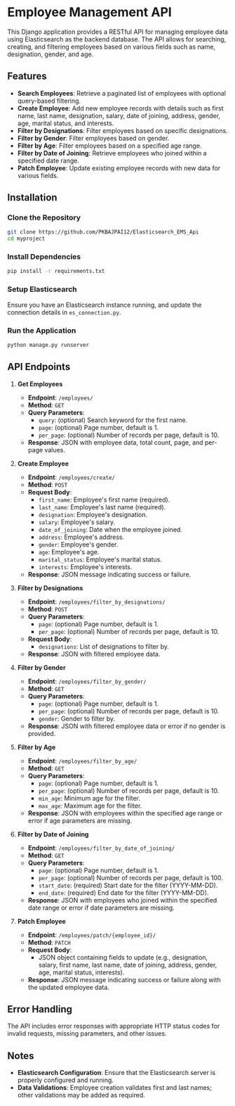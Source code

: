 
# Employee Management API

This Django application provides a RESTful API for managing employee data using Elasticsearch as the backend database. The API allows for searching, creating, and filtering employees based on various fields such as name, designation, gender, and age.

## Features
- **Search Employees**: Retrieve a paginated list of employees with optional query-based filtering.
- **Create Employee**: Add new employee records with details such as first name, last name, designation, salary, date of joining, address, gender, age, marital status, and interests.
- **Filter by Designations**: Filter employees based on specific designations.
- **Filter by Gender**: Filter employees based on gender.
- **Filter by Age**: Filter employees based on a specified age range.
- **Filter by Date of Joining**: Retrieve employees who joined within a specified date range.
- **Patch Employee**: Update existing employee records with new data for various fields.

## Installation
### Clone the Repository
```bash
git clone https://github.com/PKBAJPAI12/Elasticsearch_EMS_Api
cd myproject
```

### Install Dependencies
```bash
pip install -r requirements.txt
```

### Setup Elasticsearch
Ensure you have an Elasticsearch instance running, and update the connection details in `es_connection.py`.

### Run the Application
```bash
python manage.py runserver
```

## API Endpoints
1. **Get Employees**
   - **Endpoint**: `/employees/`
   - **Method**: `GET`
   - **Query Parameters**:
     - `query`: (optional) Search keyword for the first name.
     - `page`: (optional) Page number, default is 1.
     - `per_page`: (optional) Number of records per page, default is 10.
   - **Response**: JSON with employee data, total count, page, and per-page values.

2. **Create Employee**
   - **Endpoint**: `/employees/create/`
   - **Method**: `POST`
   - **Request Body**:
     - `first_name`: Employee's first name (required).
     - `last_name`: Employee's last name (required).
     - `designation`: Employee's designation.
     - `salary`: Employee's salary.
     - `date_of_joining`: Date when the employee joined.
     - `address`: Employee's address.
     - `gender`: Employee's gender.
     - `age`: Employee's age.
     - `marital_status`: Employee's marital status.
     - `interests`: Employee's interests.
   - **Response**: JSON message indicating success or failure.

3. **Filter by Designations**
   - **Endpoint**: `/employees/filter_by_designations/`
   - **Method**: `POST`
   - **Query Parameters**:
     - `page`: (optional) Page number, default is 1.
     - `per_page`: (optional) Number of records per page, default is 10.
   - **Request Body**:
     - `designations`: List of designations to filter by.
   - **Response**: JSON with filtered employee data.

4. **Filter by Gender**
   - **Endpoint**: `/employees/filter_by_gender/`
   - **Method**: `GET`
   - **Query Parameters**:
     - `page`: (optional) Page number, default is 1.
     - `per_page`: (optional) Number of records per page, default is 10.
     - `gender`: Gender to filter by.
   - **Response**: JSON with filtered employee data or error if no gender is provided.

5. **Filter by Age**
   - **Endpoint**: `/employees/filter_by_age/`
   - **Method**: `GET`
   - **Query Parameters**:
     - `page`: (optional) Page number, default is 1.
     - `per_page`: (optional) Number of records per page, default is 10.
     - `min_age`: Minimum age for the filter.
     - `max_age`: Maximum age for the filter.
   - **Response**: JSON with employees within the specified age range or error if age parameters are missing.

6. **Filter by Date of Joining**
   - **Endpoint**: `/employees/filter_by_date_of_joining/`
   - **Method**: `GET`
   - **Query Parameters**:
     - `page`: (optional) Page number, default is 1.
     - `per_page`: (optional) Number of records per page, default is 100.
     - `start_date`: (required) Start date for the filter (YYYY-MM-DD).
     - `end_date`: (required) End date for the filter (YYYY-MM-DD).
   - **Response**: JSON with employees who joined within the specified date range or error if date parameters are missing.

7. **Patch Employee**
   - **Endpoint**: `/employees/patch/{employee_id}/`
   - **Method**: `PATCH`
   - **Request Body**:
     - JSON object containing fields to update (e.g., designation, salary, first name, last name, date of joining, address, gender, age, marital status, interests).
   - **Response**: JSON message indicating success or failure along with the updated employee data.

## Error Handling
The API includes error responses with appropriate HTTP status codes for invalid requests, missing parameters, and other issues.

## Notes
- **Elasticsearch Configuration**: Ensure that the Elasticsearch server is properly configured and running.
- **Data Validations**: Employee creation validates first and last names; other validations may be added as required.
```
